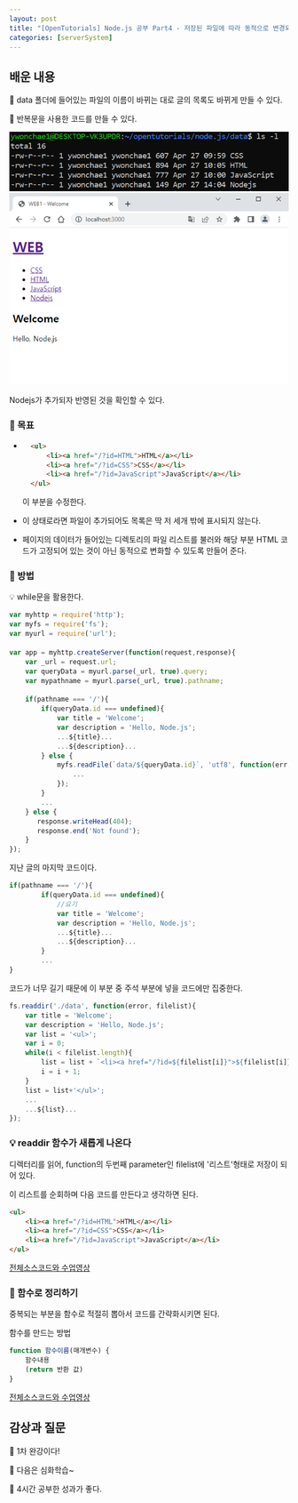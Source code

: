 ```yaml
---
layout: post
title: "[OpenTutorials] Node.js 공부 Part4 - 저장된 파일에 따라 동적으로 변경되는 글 목록 출력하기, 중복되는 부분을 함수로 정리하기 / 반복문과 함수의 활용"
categories: [serverSystem]
---
```


## 배운 내용

💊 data 폴더에 들어있는 파일의 이름이 바뀌는 대로 글의 목록도 바뀌게 만들 수 있다.

💊 반복문을 사용한 코드를 만들 수 있다.

<img src='../attachment/230427/Capture9.PNG'>

<img src='../attachment/230427/Capture8.PNG'>

Nodejs가 추가되자 반영된 것을 확인할 수 있다.

### 💊 목표

- ```html
    <ul>
        <li><a href="/?id=HTML">HTML</a></li>
        <li><a href="/?id=CSS">CSS</a></li>
        <li><a href="/?id=JavaScript">JavaScript</a></li>
    </ul>
    ```
    이 부분을 수정한다.

- 이 상태로라면 파일이 추가되어도 목록은 딱 저 세개 밖에 표시되지 않는다.

- 페이지의 데이터가 들어있는 디렉토리의 파일 리스트를 불러와 해당 부분 HTML 코드가 고정되어 있는 것이 아닌 동적으로 변화할 수 있도록 만들어 준다.

### 💊 방법

💡 while문을 활용한다.

```js
var myhttp = require('http');
var myfs = require('fs');
var myurl = require('url');

var app = myhttp.createServer(function(request,response){
    var _url = request.url;
    var queryData = myurl.parse(_url, true).query;
    var mypathname = myurl.parse(_url, true).pathname;

    if(pathname === '/'){
        if(queryData.id === undefined){
            var title = 'Welcome';
            var description = 'Hello, Node.js';
            ...${title}...
            ...${description}...
        } else {
            myfs.readFile(`data/${queryData.id}`, 'utf8', function(err, description){
                ...
            });
        }
        ...
    } else {
       response.writeHead(404);
       response.end('Not found');
    }
});
```

지난 글의 마지막 코드이다.

```js
if(pathname === '/'){
        if(queryData.id === undefined){
            //요기
            var title = 'Welcome';
            var description = 'Hello, Node.js';
            ...${title}...
            ...${description}...
        }
        ...
}
```

코드가 너무 길기 때문에 이 부분 중 주석 부분에 넣을 코드에만 집중한다.

```js
fs.readdir('./data', function(error, filelist){
    var title = 'Welcome';
    var description = 'Hello, Node.js';
    var list = '<ul>';
    var i = 0;
    while(i < filelist.length){
        list = list + `<li><a href="/?id=${filelist[i]}">${filelist[i]}</a></li>`;
        i = i + 1;
    }
    list = list+'</ul>';
    ...
    ...${list}...
});
```

### 💡 readdir 함수가 새롭게 나온다

디렉터리를 읽어, function의 두번째 parameter인 filelist에 '리스트'형태로 저장이 되어 있다.

이 리스트를 순회하며 다음 코드를 만든다고 생각하면 된다.

```html
<ul>
    <li><a href="/?id=HTML">HTML</a></li>
    <li><a href="/?id=CSS">CSS</a></li>
    <li><a href="/?id=JavaScript">JavaScript</a></li>
</ul>
```

[전체소스코드와 수업영상](https://opentutorials.org/module/3549/21123)

### 💊 함수로 정리하기

중복되는 부분을 함수로 적절히 뽑아서 코드를 간략화시키면 된다.

함수를 만드는 방법

```js
function 함수이름(매개변수) {
    함수내용
    (return 반환 값)
}
```

[전체소스코드와 수업영상](https://opentutorials.org/module/3549/21127)

## 감상과 질문

💊 1차 완강이다!

💊 다음은 심화학습~

💊 4시간 공부한 성과가 좋다.